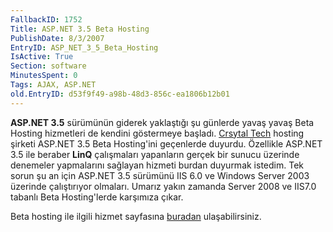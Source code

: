 ```yaml
---
FallbackID: 1752
Title: ASP.NET 3.5 Beta Hosting
PublishDate: 8/3/2007
EntryID: ASP_NET_3_5_Beta_Hosting
IsActive: True
Section: software
MinutesSpent: 0
Tags: AJAX, ASP.NET
old.EntryID: d53f9f49-a98b-48d3-856c-ea1806b12b01
---
```

**ASP.NET 3.5** sürümünün giderek yaklaştığı şu günlerde yavaş yavaş
Beta Hosting hizmetleri de kendini göstermeye başladı. [Crsytal
Tech](http://www.crystaltech.com/) hosting şirketi ASP.NET 3.5 Beta
Hosting'ini geçenlerde duyurdu. Özellikle ASP.NET 3.5 ile beraber
**LinQ** çalışmaları yapanların gerçek bir sunucu üzerinde denemeler
yapmalarını sağlayan hizmeti burdan duyurmak istedim. Tek sorun şu an
için ASP.NET 3.5 sürümünü IIS 6.0 ve Windows Server 2003 üzerinde
çalıştırıyor olmaları. Umarız yakın zamanda Server 2008 ve IIS7.0
tabanlı Beta Hosting'lerde karşımıza çıkar.

Beta hosting ile ilgili hizmet sayfasına
[buradan](http://www.crystaltech.com/dotnet35.aspx) ulaşabilirsiniz.


